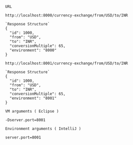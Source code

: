 `URL`
```
http://localhost:8000/currency-exchange/from/USD/to/INR

`Response Structure`
{
  "id": 1000,
  "from": "USD",
  "to": "INR",
  "conversionMultiple": 65,
  "environment": "8000"
}
```

```
http://localhost:8001/currency-exchange/from/USD/to/INR

`Response Structure`
{
  "id": 1000,
  "from": "USD",
  "to": "INR",
  "conversionMultiple": 65,
  "environment": "8001"
}
```



`VM arguments ( Eclipse )`
```
-Dserver.port=8001
```

`Environment arguments ( IntelliJ )`
```
server.port=8001
```